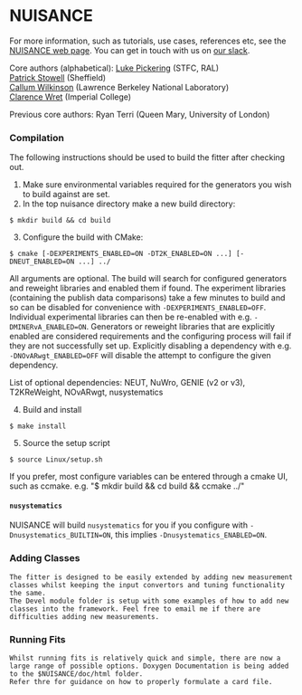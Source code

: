 # NUISANCE

For more information, such as tutorials, use cases, references etc, see the [NUISANCE web page](https://nuisance.hepforge.org).
You can get in touch with us on [our slack](https://nuisance-xsec.slack.com).

Core authors (alphabetical):
  [Luke Pickering](mailto:luke.pickering@stfc.ac.uk) (STFC, RAL) <br/>
  [Patrick Stowell](mailto:p.stowell@sheffield.ac.uk) (Sheffield) <br/>
  [Callum Wilkinson](mailto:cwilkinson@lbl.gov) (Lawrence Berkeley National Laboratory) <br/>
  [Clarence Wret](mailto:clarence.wret@imperial.ac.uk) (Imperial College)

Previous core authors: Ryan Terri (Queen Mary, University of London)

### Compilation

The following instructions should be used to build the fitter after checking out.

1. Make sure environmental variables required for the generators you wish to build against are set.
2. In the top nuisance directory make a new build directory:

```
$ mkdir build && cd build
```

3. Configure the build with CMake:
```
$ cmake [-DEXPERIMENTS_ENABLED=ON -DT2K_ENABLED=ON ...] [-DNEUT_ENABLED=ON ...] ../
```

All arguments are optional. The build will search for configured generators and reweight libraries and enabled them if found. The experiment libraries (containing the publish data comparisons) take a few minutes to build and so can be disabled for convenience with `-DEXPERIMENTS_ENABLED=OFF`. Individual experimental libraries can then be re-enabled with e.g. `-DMINERvA_ENABLED=ON`. Generators or reweight libraries that are explicitly enabled are considered requirements and the configuring process will fail if they are not successfully set up. Explicitly disabling a dependency with e.g. `-DNOvARwgt_ENABLED=OFF` will disable the attempt to configure the given dependency.

List of optional dependencies: NEUT, NuWro, GENIE (v2 or v3), T2KReWeight, NOvARwgt, nusystematics

4. Build and install
```
$ make install
```

5. Source the setup script
```
$ source Linux/setup.sh
```

If you prefer, most configure variables can be entered through a cmake UI, such as
ccmake. e.g. "$ mkdir build && cd build && ccmake ../"

#### `nusystematics`

NUISANCE will build `nusystematics` for you if you configure with `-Dnusystematics_BUILTIN=ON`, this implies `-Dnusystematics_ENABLED=ON`.

### Adding Classes
    The fitter is designed to be easily extended by adding new measurement classes whilst keeping the input convertors and tuning functionality the same.
    The Devel module folder is setup with some examples of how to add new classes into the framework. Feel free to email me if there are difficulties adding new measurements.

### Running Fits
    Whilst running fits is relatively quick and simple, there are now a large range of possible options. Doxygen Documentation is being added to the $NUISANCE/doc/html folder.
    Refer thre for guidance on how to properly formulate a card file.

